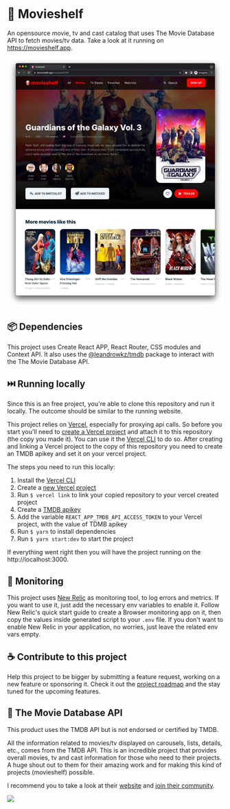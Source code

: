 # 🍿 Movieshelf
An opensource movie, tv and cast catalog that uses The Movie Database API to fetch movies/tv data.
Take a look at it running on https://movieshelf.app.

![Movieshelf showcase](./docs/movieshelf.jpeg)

## 📦 Dependencies
This project uses Create React APP, React Router, CSS modules and Context API. It also uses the
[@leandrowkz/tmdb](https://github.com/leandrowkz/tmdb) package to interact with the The Movie
Database API.

## ⏭️ Running locally
Since this is an free project, you're able to clone this repository and run it locally. The outcome
should be similar to the running website.

This project relies on [Vercel](https://vercel.com), especially for proxying api calls.
So before you start you'll need to [create a Vercel project](https://vercel.com/new) and attach it
to this repository (the copy you made it). You can use it the [Vercel CLI](https://vercel.com/docs/cli)
to do so. After creating and linking a Vercel project to the copy of this repository you need to
create an TMDB apikey and set it on your vercel project.

The steps you need to run this locally:
1. Install the [Vercel CLI](https://vercel.com/docs/cli)
2. Create a [new Vercel project](https://vercel.com/new)
3. Run `$ vercel link` to link your copied repository to your vercel created project
4. Create a [TMDB apikey](https://developers.themoviedb.org/3/getting-started/introduction)
5. Add the variable `REACT_APP_TMDB_API_ACCESS_TOKEN` to your Vercel project, with the value of TDMB apikey
6. Run `$ yarn` to install dependencies
7. Run `$ yarn start:dev` to start the project

If everything went right then you will have the project running on the http://localhost:3000.

## 🐞 Monitoring
This project uses [New Relic](https://docs.newrelic.com/) as monitoring tool, to log errors and metrics. If you want to use it, just add the necessary env variables to enable it. Follow New Relic's quick start guide to create a Browser monitoring app on it, then copy the values inside generated script to your `.env` file. If you don't want to enable New Relic in your application, no worries, just leave the related env vars empty.

## ☕ Contribute to this project
Help this project to be bigger by submitting a feature request, working on a new feature or
sponsoring it. Check it out the [project roadmap](https://github.com/users/leandrowkz/projects/1/views/1)
and the stay tuned for the upcoming features.

## 🎦 The Movie Database API
This product uses the TMDB API but is not endorsed or certified by TMDB.

All the information related to movies/tv displayed on carousels, lists, details, etc., comes from
the TMDB API. This is an incredible project that provides overall movies, tv and cast information
for those who need to their projects. A huge shout out to them for their amazing work and for making
this kind of projects (movieshelf) possible.

I recommend you to take a look at their [website](https://www.themoviedb.org/) and [join their
community](https://www.themoviedb.org/signup).

<p>
  <img src="https://www.themoviedb.org/assets/2/v4/logos/v2/blue_square_2-d537fb228cf3ded904ef09b136fe3fec72548ebc1fea3fbbd1ad9e36364db38b.svg" width="100">
</p>
